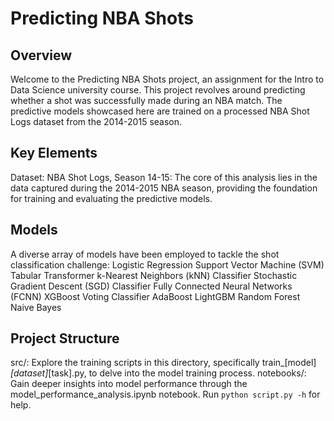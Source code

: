 # Predicting NBA Shots

## Overview
Welcome to the Predicting NBA Shots project, an assignment for the Intro to Data Science university course. This project revolves around predicting whether a shot was successfully made during an NBA match. The predictive models showcased here are trained on a processed NBA Shot Logs dataset from the 2014-2015 season.

## Key Elements
Dataset: NBA Shot Logs, Season 14-15: The core of this analysis lies in the data captured during the 2014-2015 NBA season, providing the foundation for training and evaluating the predictive models.

## Models
A diverse array of models have been employed to tackle the shot classification challenge:
    Logistic Regression
    Support Vector Machine (SVM)
    Tabular Transformer
    k-Nearest Neighbors (kNN) Classifier
    Stochastic Gradient Descent (SGD) Classifier
    Fully Connected Neural Networks (FCNN)
    XGBoost
    Voting Classifier
    AdaBoost
    LightGBM
    Random Forest
    Naive Bayes

## Project Structure
src/: Explore the training scripts in this directory, specifically train_[model]_[dataset]_[task].py, to delve into the model training process.
notebooks/: Gain deeper insights into model performance through the model_performance_analysis.ipynb notebook.
Run ```python script.py -h``` for help.
